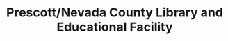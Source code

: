 ---
layout: repo
title: "Prescott/Nevada County Library and Educational Facility"
id: 1597
permalink: repos/1597/
---